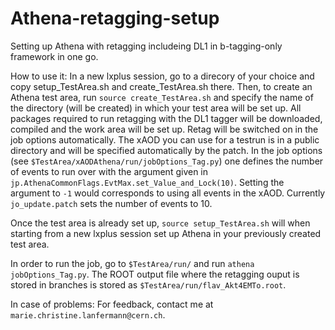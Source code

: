 # Athena-retagging-setup
Setting up Athena with retagging includeing DL1 in b-tagging-only framework in one go.

How to use it:
In a new lxplus session, go to a direcory of your choice and copy setup_TestArea.sh and create_TestArea.sh there. Then, to create an Athena test area, run `source create_TestArea.sh` and specify the name of the directory (will be created) in which your test area will be set up. All packages required to run retagging with the DL1 tagger will be downloaded, compiled and the work area will be set up. Retag will be switched on in the job options automatically. The xAOD you can use for a testrun is in a public directory and will be specified automatically by the patch.
In the job options (see `$TestArea/xAODAthena/run/jobOptions_Tag.py`) one defines the number of events to run over with the argument given in `jp.AthenaCommonFlags.EvtMax.set_Value_and_Lock(10)`. Setting the argument to `-1` would corresponds to using all events in the xAOD. Currently `jo_update.patch` sets the number of events to 10.

Once the test area is already set up, `source setup_TestArea.sh` will when starting from a new lxplus session set up Athena in your previously created test area.

In order to run the job, go to `$TestArea/run/` and run `athena jobOptions_Tag.py`.
The ROOT output file where the retagging ouput is stored in branches is stored as `$TestArea/run/flav_Akt4EMTo.root`.

In case of problems:
For feedback, contact me at `marie.christine.lanfermann@cern.ch`.
